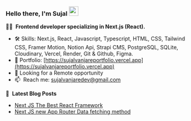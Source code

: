 ### Hello there, I'm Sujal <a href="https://www.phung.cz/"><img src="https://media.giphy.com/media/hvRJCLFzcasrR4ia7z/giphy.gif" width="25px" height="25px"></a>

👨‍💻 &nbsp;**Frontend developer specializing in Next.js (React).**

- 🛠️ Skills: Next.js, React, Javascript, Typescript, HTML, CSS, Tailwind CSS, Framer Motion, Notion Api, Strapi CMS, PostgreSQL, SQLite, Cloudinary, Vercel, Render, Git & Github, Figma.
- 🚀 Portfolio: [https://sujalvanjareportfolio.vercel.app](https://sujalvanjareportfolio.vercel.app)
- 💼 Looking for a Remote opportunity
- 📫 &nbsp;Reach me: [sujalvanjaredev@gmail.com](mailto:sujalvanjaredev@gmail.com)

<!-- -->
<!-- -->
📕 &nbsp;**Latest Blog Posts**
<!-- BLOG-POST-LIST:START -->
- [Next JS The Best React Framework](https://sujalblog.vercel.app/blog/next-js-the-best-react-framework)
- [Next JS new App Router Data fetching method](https://sujalblog.vercel.app/blog/next-js-new-app-router-data-fetching-method)
<!-- BLOG-POST-LIST:END -->


